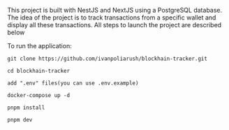 This project is built with NestJS and NextJS using a PostgreSQL database. The idea of the project is to track transactions from a specific wallet and display all these transactions. All steps to launch the project are described below

To run the application:

    git clone https://github.com/ivanpoliarush/blockhain-tracker.git

    cd blockhain-tracker

    add ".env" files(you can use .env.example)

    docker-compose up -d

    pnpm install

    pnpm dev
